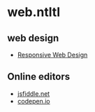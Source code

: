 # web.ntltl

## web design

* [Responsive Web Design](https://alistapart.com/article/responsive-web-design/)

## Online editors

* [jsfiddle.net](https://jsfiddle.net/)
* [codepen.io](https://codepen.io/)